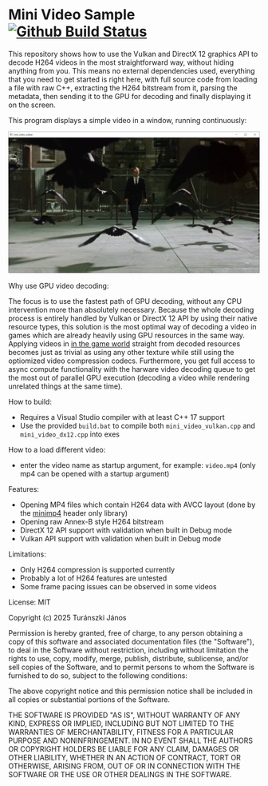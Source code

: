 # Mini Video Sample [![Github Build Status](https://github.com/turanszkij/mini_video/workflows/Build/badge.svg)](https://github.com/turanszkij/mini_video/actions)

This repository shows how to use the Vulkan and DirectX 12 graphics API to decode H264 videos in the most straightforward way, without hiding anything from you. This means no external dependencies used, everything that you need to get started is right here, with full source code from loading a file with raw C++, extracting the H264 bitstream from it, parsing the metadata, then sending it to the GPU for decoding and finally displaying it on the screen. 

This program displays a simple video in a window, running continuously:

![screenshot](include/screenshot.png?raw=true "Screenshot")

Why use GPU video decoding:

The focus is to use the fastest path of GPU decoding, without any CPU intervention more than absolutely necessary. Because the whole decoding process is entirely handled by Vulkan or DirectX 12 API by using their native resource types, this solution is the most optimal way of decoding a video in games which are already heavily using GPU resources in the same way. Applying videos in <a href = "https://youtu.be/c1y38w8BZKw?si=O21RdHJtLeHPpBbU">in the game world</a> straight from decoded resources becomes just as trivial as using any other texture while still using the optiomized video compression codecs. Furthermore, you get full access to async compute functionality with the harware video decoding queue to get the most out of parallel GPU execution (decoding a video while rendering unrelated things at the same time).

How to build:
- Requires a Visual Studio compiler with at least C++ 17 support
- Use the provided `build.bat` to compile both `mini_video_vulkan.cpp` and `mini_video_dx12.cpp` into exes

How to a load different video:
- enter the video name as startup argument, for example: `video.mp4` (only mp4 can be opened with a startup argument)

Features:
- Opening MP4 files which contain H264 data with AVCC layout (done by the <a href = "https://github.com/lieff/minimp4">minimp4</a> header only library)
- Opening raw Annex-B style H264 bitstream
- DirectX 12 API support with validation when built in Debug mode
- Vulkan API support with validation when built in Debug mode

Limitations:
- Only H264 compression is supported currently
- Probably a lot of H264 features are untested
- Some frame pacing issues can be observed in some videos

License: MIT

Copyright (c) 2025 Turánszki János

Permission is hereby granted, free of charge, to any person obtaining a copy
of this software and associated documentation files (the "Software"), to deal
in the Software without restriction, including without limitation the rights
to use, copy, modify, merge, publish, distribute, sublicense, and/or sell
copies of the Software, and to permit persons to whom the Software is
furnished to do so, subject to the following conditions:

The above copyright notice and this permission notice shall be included in
all copies or substantial portions of the Software.

THE SOFTWARE IS PROVIDED "AS IS", WITHOUT WARRANTY OF ANY KIND, EXPRESS OR
IMPLIED, INCLUDING BUT NOT LIMITED TO THE WARRANTIES OF MERCHANTABILITY,
FITNESS FOR A PARTICULAR PURPOSE AND NONINFRINGEMENT.  IN NO EVENT SHALL THE
AUTHORS OR COPYRIGHT HOLDERS BE LIABLE FOR ANY CLAIM, DAMAGES OR OTHER
LIABILITY, WHETHER IN AN ACTION OF CONTRACT, TORT OR OTHERWISE, ARISING FROM,
OUT OF OR IN CONNECTION WITH THE SOFTWARE OR THE USE OR OTHER DEALINGS IN
THE SOFTWARE.
